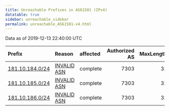 ```yaml
---
title: Unreachable Prefixes in AS61501 (IPv4)
datatable: true
sidebar: unreachable_sidebar
permalink: unreachable_AS61501-v4.html
---
```


Data as of 2019-12-13 22:40:00 UTC


<div class="datatable-begin"></div>

| Prefix                                                   | Reason                                                                                                 | affected   |   Authorized AS |   MaxLength | Anchor                                         |   unreachable /24s |
|:---------------------------------------------------------|:-------------------------------------------------------------------------------------------------------|:-----------|----------------:|------------:|:-----------------------------------------------|-------------------:|
| [181.10.184.0/24](https://stat.ripe.net/181.10.184.0/24) | [INVALID ASN](https://rpki-validator.ripe.net/announcement-preview?asn=AS61501&prefix=181.10.184.0/24) | complete   |            7303 |          32 | [LACNIC](unreachable_LACNIC_RPKI_Root-v4.html) |                  1 |
| [181.10.185.0/24](https://stat.ripe.net/181.10.185.0/24) | [INVALID ASN](https://rpki-validator.ripe.net/announcement-preview?asn=AS61501&prefix=181.10.185.0/24) | complete   |            7303 |          32 | [LACNIC](unreachable_LACNIC_RPKI_Root-v4.html) |                  1 |
| [181.10.186.0/24](https://stat.ripe.net/181.10.186.0/24) | [INVALID ASN](https://rpki-validator.ripe.net/announcement-preview?asn=AS61501&prefix=181.10.186.0/24) | complete   |            7303 |          32 | [LACNIC](unreachable_LACNIC_RPKI_Root-v4.html) |                  1 |

<div class="datatable-end"></div>